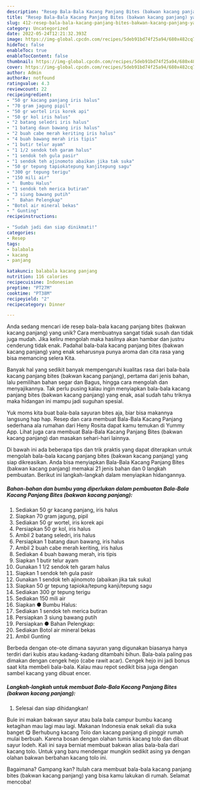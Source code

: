 ```yaml
---
description: "Resep Bala-Bala Kacang Panjang Bites (bakwan kacang panjang) yang Mantap"
title: "Resep Bala-Bala Kacang Panjang Bites (bakwan kacang panjang) yang Mantap"
slug: 412-resep-bala-bala-kacang-panjang-bites-bakwan-kacang-panjang-yang-mantap
category: Uncategorized
date: 2022-05-24T12:21:32.393Z
image: https://img-global.cpcdn.com/recipes/5deb91bd74f25a94/680x482cq70/bala-bala-kacang-panjang-bites-bakwan-kacang-panjang-foto-resep-utama.jpg
hideToc: false
enableToc: true
enableTocContent: false
thumbnail: https://img-global.cpcdn.com/recipes/5deb91bd74f25a94/680x482cq70/bala-bala-kacang-panjang-bites-bakwan-kacang-panjang-foto-resep-utama.jpg
cover: https://img-global.cpcdn.com/recipes/5deb91bd74f25a94/680x482cq70/bala-bala-kacang-panjang-bites-bakwan-kacang-panjang-foto-resep-utama.jpg
author: Admin
authorAv: notfound
ratingvalue: 4.3
reviewcount: 22
recipeingredient:
- "50 gr kacang panjang iris halus"
- "70 gram jagung pipil"
- "50 gr wortel iris korek api"
- "50 gr kol iris halus"
- "2 batang seledri iris halus"
- "1 batang daun bawang iris halus"
- "2 buah cabe merah keriting iris halus"
- "4 buah bawang merah iris tipis"
- "1 butir telur ayam"
- "1 1/2 sendok teh garam halus"
- "1 sendok teh gula pasir"
- "1 sendok teh ajinomoto abaikan jika tak suka"
- "50 gr tepung tapiokatepung kanjitepung sagu"
- "300 gr tepung terigu"
- "150 mili air"
- "  Bumbu Halus"
- "1 sendok teh merica butiran"
- "3 siung bawang putih"
- "  Bahan Pelengkap"
- "Botol air mineral bekas"
- " Gunting"
recipeinstructions:

- "Sudah jadi dan siap dinikmati!"
categories:
- Resep
tags:
- balabala
- kacang
- panjang

katakunci: balabala kacang panjang 
nutrition: 116 calories
recipecuisine: Indonesian
preptime: "PT27M"
cooktime: "PT38M"
recipeyield: "2"
recipecategory: Dinner

---
```





Anda sedang mencari ide resep bala-bala kacang panjang bites (bakwan kacang panjang) yang unik? Cara membuatnya sangat tidak susah dan tidak juga mudah. Jika keliru mengolah maka hasilnya akan hambar dan justru cenderung tidak enak. Padahal bala-bala kacang panjang bites (bakwan kacang panjang) yang enak seharusnya punya aroma dan cita rasa yang bisa memancing selera Kita.





Banyak hal yang sedikit banyak mempengaruhi kualitas rasa dari bala-bala kacang panjang bites (bakwan kacang panjang), pertama dari jenis bahan, lalu pemilihan bahan segar dan Bagus, hingga cara mengolah dan menyajikannya. Tak perlu pusing kalau ingin menyiapkan bala-bala kacang panjang bites (bakwan kacang panjang) yang enak,      asal sudah tahu triknya maka hidangan ini mampu jadi suguhan spesial.














Yuk moms kita buat bala-bala sayuran bites aja, biar bisa makannya langsung hap hap. Resep dan cara membuat Bala-Bala Kacang Panjang sederhana ala rumahan dari Heny Rosita dapat kamu temukan di Yummy App. Lihat juga cara membuat Bala-Bala Kacang Panjang Bites (bakwan kacang panjang) dan masakan sehari-hari lainnya.






Di bawah ini ada beberapa tips dan trik praktis yang dapat diterapkan untuk mengolah bala-bala kacang panjang bites (bakwan kacang panjang) yang siap dikreasikan. Anda bisa menyiapkan Bala-Bala Kacang Panjang Bites (bakwan kacang panjang) memakai 21 jenis bahan dan 0 langkah pembuatan. Berikut ini langkah-langkah dalam menyiapkan hidangannya.

<!--inarticleads1-->

##### Bahan-bahan dan bumbu yang diperlukan dalam pembuatan Bala-Bala Kacang Panjang Bites (bakwan kacang panjang):

1. Sediakan 50 gr kacang panjang, iris halus
1. Siapkan 70 gram jagung, pipil
1. Sediakan 50 gr wortel, iris korek api
1. Persiapkan 50 gr kol, iris halus
1. Ambil 2 batang seledri, iris halus
1. Persiapkan 1 batang daun bawang, iris halus
1. Ambil 2 buah cabe merah keriting, iris halus
1. Sediakan 4 buah bawang merah, iris tipis
1. Siapkan 1 butir telur ayam
1. Gunakan 1 1/2 sendok teh garam halus
1. Siapkan 1 sendok teh gula pasir
1. Gunakan 1 sendok teh ajinomoto (abaikan jika tak suka)
1. Siapkan 50 gr tepung tapioka/tepung kanji/tepung sagu
1. Sediakan 300 gr tepung terigu
1. Sediakan 150 mili air
1. Siapkan  ● Bumbu Halus:
1. Sediakan 1 sendok teh merica butiran
1. Persiapkan 3 siung bawang putih
1. Persiapkan  ● Bahan Pelengkap:
1. Sediakan Botol air mineral bekas
1. Ambil  Gunting


Berbeda dengan ote-ote dimana sayuran yang digunakan biasanya hanya terdiri dari kubis atau kadang-kadang ditambahi bihun. Bala-bala paling pas dimakan dengan cengek hejo (cabe rawit acar). Cengek hejo ini jadi bonus saat kita membeli bala-bala. Kalau mau repot sedikit bisa juga dengan sambel kacang yang dibuat encer. 

<!--inarticleads2-->

##### Langkah-langkah untuk membuat Bala-Bala Kacang Panjang Bites (bakwan kacang panjang):


1. Selesai dan siap dihidangkan!

Bule ini makan bakwan sayur atau bala bala campur bumbu kacang ketagihan mau lagi mau lagi. Makanan Indonesia enak sekali dia suka banget 😋 Berhubung kacang Tolo dan kacang panjang di pinggir rumah mulai berbuah. Karena bosan dengan olahan tumis kacang tolo dan dibuat sayur lodeh. Kali ini saya berniat membuat bakwan alias bala-bala dari kacang tolo. Untuk yang baru mendengar mungkin sedikit asing ya dengan olahan bakwan berbahan kacang tolo ini. 

Bagaimana? Gampang kan? Itulah cara membuat bala-bala kacang panjang bites (bakwan kacang panjang) yang bisa kamu lakukan di rumah. Selamat mencoba!
